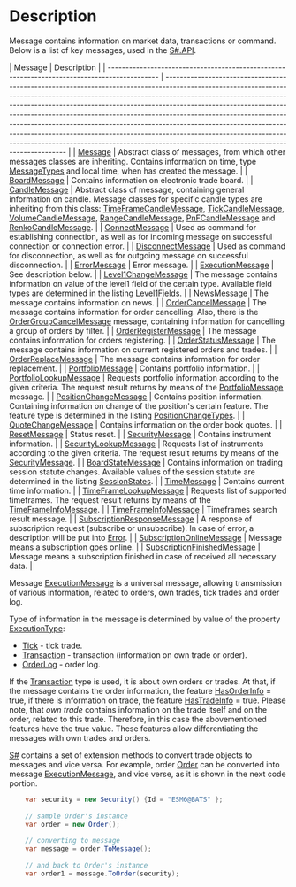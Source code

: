 # Description

Message contains information on market data, transactions or command. Below is a list of key messages, used in the [S\#.API](StockSharpAbout.md). 

| Message
                                                                                    | Description
                                                                                                                                                                                                                                                                                                                                                                                                                                                                                                                                                                                                        |
| -------------------------------------------------------------------------------------------- | -------------------------------------------------------------------------------------------------------------------------------------------------------------------------------------------------------------------------------------------------------------------------------------------------------------------------------------------------------------------------------------------------------------------------------------------------------------------------------------------------------------------------------------------------------------------------------------------------------------------- |
| [Message](../api/StockSharp.Messages.Message.html)
                                         | Abstract class of messages, from which other messages classes are inheriting. Contains information on time, type [MessageTypes](../api/StockSharp.Messages.MessageTypes.html) and local time, when has created the message.
                                                                                                                                                                                                                                                                                                                                                                                        |
| [BoardMessage](../api/StockSharp.Messages.BoardMessage.html)
                               | Contains information on electronic trade board.
                                                                                                                                                                                                                                                                                                                                                                                                                                                                                                                                                                    |
| [CandleMessage](../api/StockSharp.Messages.CandleMessage.html)
                             | Abstract class of message, containing general information on candle. Message classes for specific candle types are inheriting from this class: [TimeFrameCandleMessage](../api/StockSharp.Messages.TimeFrameCandleMessage.html), [TickCandleMessage](../api/StockSharp.Messages.TickCandleMessage.html), [VolumeCandleMessage](../api/StockSharp.Messages.VolumeCandleMessage.html), [RangeCandleMessage](../api/StockSharp.Messages.RangeCandleMessage.html), [PnFCandleMessage](../api/StockSharp.Messages.PnFCandleMessage.html) and [RenkoCandleMessage](../api/StockSharp.Messages.RenkoCandleMessage.html). 
 |
| [ConnectMessage](../api/StockSharp.Messages.ConnectMessage.html)
                           | Used as command for establishing connection, as well as for incoming message on successful connection or connection error.
                                                                                                                                                                                                                                                                                                                                                                                                                                                                                         |
| [DisconnectMessage](../api/StockSharp.Messages.DisconnectMessage.html)
                     | Used as command for disconnection, as well as for outgoing message on successful disconnection.
                                                                                                                                                                                                                                                                                                                                                                                                                                                                                                                    |
| [ErrorMessage](../api/StockSharp.Messages.ErrorMessage.html)
                               | Error message.
                                                                                                                                                                                                                                                                                                                                                                                                                                                                                                                                                                                                     |
| [ExecutionMessage](../api/StockSharp.Messages.ExecutionMessage.html)
                       | See description below.
                                                                                                                                                                                                                                                                                                                                                                                                                                                                                                                                                                                             |
| [Level1ChangeMessage](../api/StockSharp.Messages.Level1ChangeMessage.html)
                 | The message contains information on value of the level1 field of the certain type. Available field types are determined in the listing [Level1Fields](../api/StockSharp.Messages.Level1Fields.html).
                                                                                                                                                                                                                                                                                                                                                                                                               |
| [NewsMessage](../api/StockSharp.Messages.NewsMessage.html)
                                 | The message contains information on news.
                                                                                                                                                                                                                                                                                                                                                                                                                                                                                                                                                                          |
| [OrderCancelMessage](../api/StockSharp.Messages.OrderCancelMessage.html)
                   | The message contains information for order cancelling. Also, there is the [OrderGroupCancelMessage](../api/StockSharp.Messages.OrderGroupCancelMessage.html) message, containing information for cancelling a group of orders by filter.
                                                                                                                                                                                                                                                                                                                                                                           |
| [OrderRegisterMessage](../api/StockSharp.Messages.OrderRegisterMessage.html)
               | The message contains information for orders registering.
                                                                                                                                                                                                                                                                                                                                                                                                                                                                                                                                                           |
| [OrderStatusMessage](../api/StockSharp.Messages.OrderStatusMessage.html)
                   | The message contains information on current registered orders and trades.
                                                                                                                                                                                                                                                                                                                                                                                                                                                                                                                                          |
| [OrderReplaceMessage](../api/StockSharp.Messages.OrderReplaceMessage.html)
                 | The message contains information for order replacement.
                                                                                                                                                                                                                                                                                                                                                                                                                                                                                                                                                            |
| [PortfolioMessage](../api/StockSharp.Messages.PortfolioMessage.html)
                       | Contains portfolio information.
                                                                                                                                                                                                                                                                                                                                                                                                                                                                                                                                                                                    |
| [PortfolioLookupMessage](../api/StockSharp.Messages.PortfolioLookupMessage.html)
           | Requests portfolio information according to the given criteria. The request result returns by means of the [PortfolioMessage](../api/StockSharp.Messages.PortfolioMessage.html) message.
                                                                                                                                                                                                                                                                                                                                                                                                                           |
| [PositionChangeMessage](../api/StockSharp.Messages.PositionChangeMessage.html)
             | Contains position information. Containing information on change of the position's certain feature. The feature type is determined in the listing [PositionChangeTypes](../api/StockSharp.Messages.PositionChangeTypes.html).
                                                                                                                                                                                                                                                                                                                                                                                       |
| [QuoteChangeMessage](../api/StockSharp.Messages.QuoteChangeMessage.html)
                   | Contains information on the order book quotes.
                                                                                                                                                                                                                                                                                                                                                                                                                                                                                                                                                                     |
| [ResetMessage](../api/StockSharp.Messages.ResetMessage.html)
                               | Status reset.
                                                                                                                                                                                                                                                                                                                                                                                                                                                                                                                                                                                                      |
| [SecurityMessage](../api/StockSharp.Messages.SecurityMessage.html)
                         | Contains instrument information.
                                                                                                                                                                                                                                                                                                                                                                                                                                                                                                                                                                                   |
| [SecurityLookupMessage](../api/StockSharp.Messages.SecurityLookupMessage.html)
             | Requests list of instruments according to the given criteria. The request result returns by means of the [SecurityMessage](../api/StockSharp.Messages.SecurityMessage.html).
                                                                                                                                                                                                                                                                                                                                                                                                                                       |
| [BoardStateMessage](../api/StockSharp.Messages.BoardStateMessage.html)
                     | Contains information on trading session statute changes. Available values of the session statute are determined in the listing [SessionStates](../api/StockSharp.Messages.SessionStates.html).
                                                                                                                                                                                                                                                                                                                                                                                                                     |
| [TimeMessage](../api/StockSharp.Messages.TimeMessage.html)
                                 | Contains current time information.
                                                                                                                                                                                                                                                                                                                                                                                                                                                                                                                                                                                 |
| [TimeFrameLookupMessage](../api/StockSharp.Messages.TimeFrameLookupMessage.html)
           | Requests list of supported timeframes. The request result returns by means of the [TimeFrameInfoMessage](../api/StockSharp.Messages.TimeFrameInfoMessage.html).
                                                                                                                                                                                                                                                                                                                                                                                                                                                    |
| [TimeFrameInfoMessage](../api/StockSharp.Messages.TimeFrameInfoMessage.html)
               | Timeframes search result message.
                                                                                                                                                                                                                                                                                                                                                                                                                                                                                                                                                                                  |
| [SubscriptionResponseMessage](../api/StockSharp.Messages.SubscriptionResponseMessage.html)
 | A response of subscription request (subscribe or unsubscribe). In case of error, a description will be put into [Error](../api/StockSharp.Messages.SubscriptionResponseMessage.Error.html).
                                                                                                                                                                                                                                                                                                                                                                                                                        |
| [SubscriptionOnlineMessage](../api/StockSharp.Messages.SubscriptionOnlineMessage.html)
     | Message means a subscription goes online.
                                                                                                                                                                                                                                                                                                                                                                                                                                                                                                                                                                          |
| [SubscriptionFinishedMessage](../api/StockSharp.Messages.SubscriptionFinishedMessage.html)
 | Message means a subscription finished in case of received all necessary data.
                                                                                                                                                                                                                                                                                                                                                                                                                                                                                                                                      |

Message [ExecutionMessage](../api/StockSharp.Messages.ExecutionMessage.html) is a universal message, allowing transmission of various information, related to orders, own trades, tick trades and order log.

Type of information in the message is determined by value of the property [ExecutionType](../api/StockSharp.Messages.ExecutionMessage.ExecutionType.html): 

- [Tick](../api/StockSharp.Messages.ExecutionTypes.Tick.html) \- tick trade.
- [Transaction](../api/StockSharp.Messages.ExecutionTypes.Transaction.html) \- transaction (information on own trade or order).
- [OrderLog](../api/StockSharp.Messages.ExecutionTypes.OrderLog.html) \- order log.

If the [Transaction](../api/StockSharp.Messages.ExecutionTypes.Transaction.html) type is used, it is about own orders or trades. At that, if the message contains the order information, the feature [HasOrderInfo](../api/StockSharp.Messages.ExecutionMessage.HasOrderInfo.html) \= true, if there is information on trade, the feature [HasTradeInfo](../api/StockSharp.Messages.ExecutionMessage.HasTradeInfo.html) \= true. Please note, that *own trade* contains information on the trade itself and on the order, related to this trade. Therefore, in this case the abovementioned features have the true value. These features allow differentiating the messages with own trades and orders. 

[S\#](StockSharpAbout.md) contains a set of extension methods to convert trade objects to messages and vice versa. For example, order [Order](../api/StockSharp.BusinessEntities.Order.html) can be converted into message [ExecutionMessage](../api/StockSharp.Messages.ExecutionMessage.html), and vice verse, as it is shown in the next code portion. 

```cs
	var security = new Security() {Id = "ESM6@BATS" };
	
	// sample Order's instance
	var order = new Order();
	
	// converting to message
	var message = order.ToMessage();
	
	// and back to Order's instance
	var order1 = message.ToOrder(security);
```
